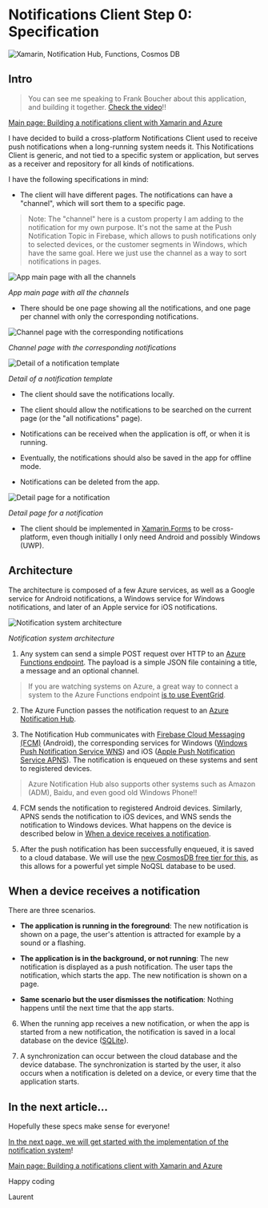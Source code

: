 # Notifications Client Step 0: Specification

![Xamarin, Notification Hub, Functions, Cosmos DB](https://i.imgur.com/Udszogi.png)

## Intro

> You can see me speaking to Frank Boucher about this application, and building it together. [Check the video](https://www.youtube.com/ZliwX9Hgy0c)!!

[Main page: Building a notifications client with Xamarin and Azure](./README.md)

I have decided to build a cross-platform Notifications Client used to receive push notifications when a long-running system needs it. This Notifications Client is generic, and not tied to a specific system or application, but serves as a receiver and repository for all kinds of notifications.

I have the following specifications in mind:

- The client will have different pages. The notifications can have a "channel", which will sort them to a specific page.

> Note: The "channel" here is a custom property I am adding to the notification for my own purpose. It's not the same at the Push Notification Topic in Firebase, which allows to push notifications only to selected devices, or the customer segments in Windows, which have the same goal. Here we just use the channel as a way to sort notifications in pages.

![App main page with all the channels](https://i.imgur.com/VgEF7yZ.png)

*App main page with all the channels*

- There should be one page showing all the notifications, and one page per channel with only the corresponding notifications.

![Channel page with the corresponding notifications](https://i.imgur.com/ltjgQbb.png)

*Channel page with the corresponding notifications*

![Detail of a notification template](https://i.imgur.com/hQSxBSb.png)

*Detail of a notification template*

- The client should save the notifications locally.

- The client should allow the notifications to be searched on the current page (or the "all notifications" page).

- Notifications can be received when the application is off, or when it is running.

- Eventually, the notifications should also be saved in the app for offline mode.

- Notifications can be deleted from the app.

![Detail page for a notification](https://i.imgur.com/XbETnSJ.png)

*Detail page for a notification*

- The client should be implemented in [Xamarin.Forms](http://gslb.ch/d424b) to be cross-platform, even though initially I only need Android and possibly Windows (UWP).

## Architecture

The architecture is composed of a few Azure services, as well as a Google service for Android notifications, a Windows service for Windows notifications, and later of an Apple service for iOS notifications.

![Notification system architecture](https://i.imgur.com/cPGS4vU.png)

*Notification system architecture*

1. Any system can send a simple POST request over HTTP to an [Azure Functions endpoint](http://gslb.ch/d10b). The payload is a simple JSON file containing a title, a message and an optional channel.

> If you are watching systems on Azure, a great way to connect a system to the Azure Functions endpoint [is to use EventGrid](http://gslb.ch/d430b).

2. The Azure Function passes the notification request to an [Azure Notification Hub](http://gslb.ch/d425b).

3. The Notification Hub communicates with [Firebase Cloud Messaging (FCM)](http://gslb.ch/d426b) (Android), the corresponding services for Windows ([Windows Push Notification Service WNS](http://gslb.ch/d427b)) and iOS ([Apple Push Notification Service APNS](http://gslb.ch/d428b)). The notification is enqueued on these systems and sent to registered devices.

> Azure Notification Hub also supports other systems such as Amazon (ADM), Baidu, and even good old Windows Phone!!

4. FCM sends the notification to registered Android devices. Similarly, APNS sends the notification to iOS devices, and WNS sends the notification to Windows devices. What happens on the device is described below in [When a device receives a notification](#NotificationOnDevice).

5. After the push notification has been successfully enqueued, it is saved to a cloud database. We will use the [new CosmosDB free tier for this](http://gslb.ch/d422b), as this allows for a powerful yet simple NoQSL database to be used.

<a id="NotificationOnDevice"></a>
## When a device receives a notification

There are three scenarios. 

- **The application is running in the foreground**: The new notification is shown on a page, the user's attention is attracted for example by a sound or a flashing.

- **The application is in the background, or not running**: The new notification is displayed as a push notification. The user taps the notification, which starts the app. The new notification is shown on a page.

- **Same scenario but the user dismisses the notification**: Nothing happens until the next time that the app starts.

6. When the running app receives a new notification, or when the app is started from a new notification, the notification is saved in a local database on the device ([SQLite](http://gslb.ch/d429b)). 

7. A synchronization can occur between the cloud database and the device database. The synchronization is started by the user, it also occurs when a notification is deleted on a device, or every time that the application starts.

## In the next article...

Hopefully these specs make sense for everyone! 

[In the next page, we will get started with the implementation of the notification system](./step10.md)!

[Main page: Building a notifications client with Xamarin and Azure](./README.md)

Happy coding

Laurent